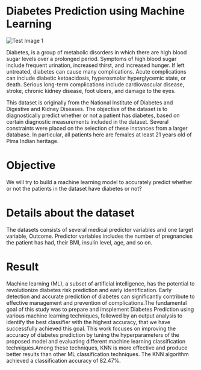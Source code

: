 # Diabetes Prediction using Machine Learning

![Test Image 1](https://res.cloudinary.com/grohealth/image/upload/c_fill,f_auto,fl_lossy,h_650,q_auto,w_1085/v1581695681/DCUK/Content/causes-of-diabetes.png)

Diabetes, is a group of metabolic disorders in which there are high blood sugar levels over a prolonged period. Symptoms of high blood sugar include frequent urination, increased thirst, and increased hunger. If left untreated, diabetes can cause many complications. Acute complications can include diabetic ketoacidosis, hyperosmolar hyperglycemic state, or death. Serious long-term complications include cardiovascular disease, stroke, chronic kidney disease, foot ulcers, and damage to the eyes.

This dataset is originally from the National Institute of Diabetes and Digestive and Kidney Diseases. The objective of the dataset is to diagnostically predict whether or not a patient has diabetes, based on certain diagnostic measurements included in the dataset. Several constraints were placed on the selection of these instances from a larger database. In particular, all patients here are females at least 21 years old of Pima Indian heritage.

# Objective
We will try to build a machine learning model to accurately predict whether or not the patients in the dataset have diabetes or not?

# Details about the dataset
The datasets consists of several medical predictor variables and one target variable, Outcome. Predictor variables includes the number of pregnancies the patient has had, their BMI, insulin level, age, and so on.

# Result 
Machine learning (ML), a subset of artificial intelligence, has the potential to revolutionize diabetes risk prediction and early identification. Early detection and accurate prediction of diabetes can significantly contribute to effective management and prevention of complications.The fundamental goal of this study was to prepare and imsplement Diabetes Prediction using various machine learning techniques, followed by an output analysis to identify the best classifier with the highest accuracy, that we have successfully achieved this goal. This work focuses on improving the accuracy of diabetes prediction by tuning the hyperparameters of the proposed model and evaluating different machine learning classification techniques.Among these techniques, KNN is more effective and produce better results than other ML classification techniques. The KNN algorithm achieved a classification accuracy of 82.47%.

